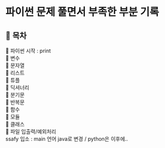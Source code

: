 # 파이썬 문제 풀면서 부족한 부분 기록

<h2>🎁 목차 </h2>
🎂 파이썬 시작 : print<br>
🎂 변수<br>
🎂 문자열<br>
🎂 리스트<br>
🎂 튜플<br>
🎂 딕셔너리 <br>
🎂 분기문 <br>
🎂 반복문 <br>
🎂 함수 <br>
🎂 모듈 <br>
🎂 클래스 <br>
🎂 파일 입출력/예외처리 <br>
ssafy 입소 : main 언어 java로 변경 / python은 이후에..
